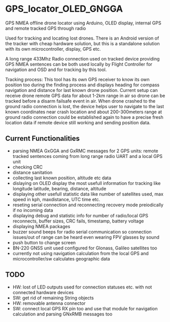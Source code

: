# GPS_locator_OLED_GNGGA
GPS NMEA offline drone locator using Arduino, OLED display, internal GPS and remote tracked GPS through radio

Used for tracking and locating lost drones.
There is an Android version of the tracker with cheap hardware solution, but this is a standalone solution with its own microcontroller, display, GPS etc.

A long range 433Mhz Radio connection used on tracked device providing GPS NMEA sentences can be both used locally by Flight Controller for navigation and OSD and for tracking by this tool.

Tracking process:
This tool has its own GPS receiver to know its own position too during the finding process and displays heading for compass navigation and distance for last known drone position.
Current setup can receive drone remote GPS data for about 1-2km range in air so drone can be tracked before a disarm failsafe event in air.
When drone crashed to the ground radio connection is lost, the device helps user to navigate to the last known coordinates near crash location and about 200-300meters range at ground radio connection could be established again to have a precise fresh location data if remote device still working and sending position data.

## Current Functionalities

* parsing NMEA GxGGA and GxRMC messages for 2 GPS units: remote tracked sentences coming from long range radio UART and a local GPS unit
* checking CRC
* distance sanitation
* collecting last known position, altitude etc data
* dislaying on OLED display the most usefull information for tracking like longitude latitude, bearing, distance, altitude
* displaying other usefull statistic data like number of satellites used, max speed in kph, maxdistance, UTC time etc.
* reseting serial connection and reconnecting recovery mode preiodically if no incoming data
* displaying debug and statistic info for number of radio/local GPS reconnects, buffer sizes, CRC fails, timestamp, battery voltage
* displaying NMEA packages
* buzzer sound beeps for radio serial communication so connection issues/out of range can be heard even wearing FPV glasses by sound
* push button to change screen
* BN-220 GNSS unit used configured for Glonass, Galileo satellites too
* currently not using navigation calculation from the local GPS and microcontroller/sw calculates geographic data

## TODO

* HW: lost of LED outputs used for connection statuses etc. with not connected hardware devices
* SW: get rid of remaining String objects
* HW: removable antenna connector
* SW: connect local GPS RX pin too and use that module for navigation calculation and parsing GNxRMB messages too
